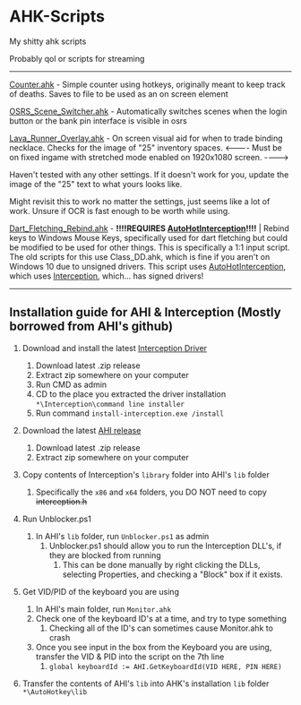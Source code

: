 # AHK-Scripts
My shitty ahk scripts


Probably qol or scripts for streaming

--------------------------------------
[Counter.ahk](https://github.com/null-zero/AHK-Scripts/blob/master/Counter.ahk) - Simple counter using hotkeys, originally meant to keep track of deaths. Saves to file to be used as an on screen element

[OSRS_Scene_Switcher.ahk](https://github.com/null-zero/AHK-Scripts/blob/master/OSRS_Scene_Switcher.ahk) - Automatically switches scenes when the login button or the bank pin interface is visible in osrs

[Lava_Runner_Overlay.ahk](https://github.com/null-zero/AHK-Scripts/blob/master/Lava_Runner_Overlay.ahk) - On screen visual aid for when to trade binding necklace. Checks for the image of "25" inventory spaces.
<---- Must be on fixed ingame with stretched mode enabled on 1920x1080 screen. ---->

Haven't tested with any other settings. If it doesn't work for you, update the image of the "25" text to what yours looks like. 

  Might revisit this to work no matter the settings, just seems like a lot of work. Unsure if OCR is fast enough to be worth while    using.


[Dart_Fletching_Rebind.ahk](https://github.com/null-zero/AHK-Scripts/blob/master/Dart_Fletching_Rebind.ahk) - **!!!!REQUIRES [AutoHotInterception](https://github.com/evilC/AutoHotInterception)!!!!** | Rebind keys to Windows Mouse Keys, specifically used for dart fletching but could be modified to be used for other things. This is specifically a 1:1 input script. The old scripts for this use Class_DD.ahk, which is fine if you aren't on Windows 10 due to unsigned drivers. This script uses [AutoHotInterception](https://github.com/evilC/AutoHotInterception), which uses [Interception](https://github.com/oblitum/Interception), which... has signed drivers!

-----------------------------------------------------------
Installation guide for AHI & Interception (Mostly borrowed from AHI's github)
-----------------------------------------------------------

1. Download and install the latest [Interception Driver](https://github.com/oblitum/Interception/releases)
    1. Download latest .zip release
    1. Extract zip somewhere on your computer
    1. Run CMD as admin
    1. CD to the place you extracted the driver installation `*\Interception\command line installer`
    1. Run command `install-interception.exe /install`
  
1. Download the latest [AHI release](https://github.com/evilC/AutoHotInterception/releases)
    1. Download latest .zip release
    1. Extract zip somewhere on your computer
  
1. Copy contents of Interception's `library` folder into AHI's `lib` folder
    1. Specifically the `x86` and `x64` folders, you DO NOT need to copy ~~interception.h~~
  
1. Run Unblocker.ps1
    1. In AHI's `lib` folder, run `Unblocker.ps1` as admin
        1. Unblocker.ps1 should allow you to run the Interception DLL's, if they are blocked from running
            1. This can be done manually by right clicking the DLLs, selecting Properties, and checking a "Block" box if it exists.
      
1. Get VID/PID of the keyboard you are using
    1. In AHI's main folder, run `Monitor.ahk`
    1. Check one of the keyboard ID's at a time, and try to type something
        1. Checking all of the ID's can sometimes cause Monitor.ahk to crash
    1. Once you see input in the box from the Keyboard you are using, transfer the VID & PID into the script on the 7th line
        1. `global keyboardId := AHI.GetKeyboardId(VID HERE, PIN HERE)`

1. Transfer the contents of AHI's `lib` into AHK's installation `lib` folder `*\AutoHotkey\lib` 
 
    
  
